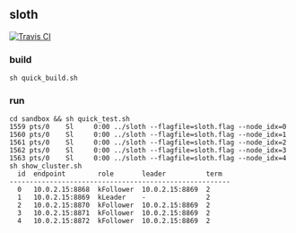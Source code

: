 ## sloth
  
[![Travis CI](https://travis-ci.org/imotai/sloth.svg?branch=sloth)](https://travis-ci.org/imotai/sloth)

### build
```
sh quick_build.sh
```

### run
```
cd sandbox && sh quick_test.sh
1559 pts/0    Sl     0:00 ../sloth --flagfile=sloth.flag --node_idx=0
1560 pts/0    Sl     0:00 ../sloth --flagfile=sloth.flag --node_idx=1
1561 pts/0    Sl     0:00 ../sloth --flagfile=sloth.flag --node_idx=2
1562 pts/0    Sl     0:00 ../sloth --flagfile=sloth.flag --node_idx=3
1563 pts/0    Sl     0:00 ../sloth --flagfile=sloth.flag --node_idx=4
sh show_cluster.sh
  id  endpoint        role       leader          term
-------------------------------------------------------
  0   10.0.2.15:8868  kFollower  10.0.2.15:8869  2
  1   10.0.2.15:8869  kLeader    -               2
  2   10.0.2.15:8870  kFollower  10.0.2.15:8869  2
  3   10.0.2.15:8871  kFollower  10.0.2.15:8869  2
  4   10.0.2.15:8872  kFollower  10.0.2.15:8869  2 
```



